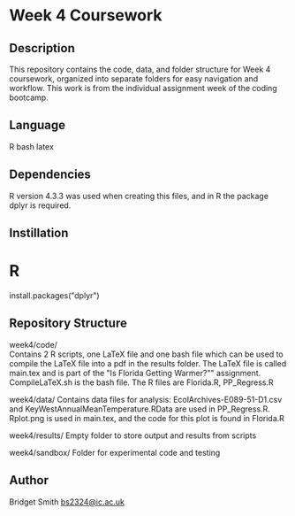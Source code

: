 # Week 4 Coursework

## Description 
This repository contains the code, data, and folder structure for Week 4 coursework, organized into separate folders for easy navigation and workflow. This work is from the individual assignment week of the coding bootcamp.

## Language
R
bash
latex

## Dependencies
R version 4.3.3 was used when creating this files, and in R the package dplyr is required.

## Instillation
# R
install.packages("dplyr")

## Repository Structure
week4/code/  
Contains 2 R scripts, one LaTeX file and one bash file which can be used to compile the LaTeX file into a pdf in the results folder.
The LaTeX file is called main.tex and is part of the "Is Florida Getting Warmer?"" assignment. 
CompileLaTeX.sh is the bash file.
The R files are Florida.R, PP_Regress.R

week4/data/ 
Contains data files for analysis:
EcolArchives-E089-51-D1.csv and KeyWestAnnualMeanTemperature.RData are used in PP_Regress.R.
Rplot.png is used in main.tex, and the code for this plot is found in Florida.R

week4/results/ 
Empty folder to store output and results from scripts 

week4/sandbox/ 
Folder for experimental code and testing

## Author
Bridget Smith
bs2324@ic.ac.uk

